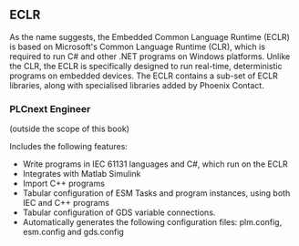 ## ECLR

As the name suggests, the Embedded Common Language Runtime (ECLR) is based on Microsoft's Common Language Runtime (CLR), which is required to run C# and other .NET programs on Windows platforms. Unlike the CLR, the ECLR is specifically designed to run real-time, deterministic programs on embedded devices. The ECLR contains a sub-set of ECLR libraries, along with specialised libraries added by Phoenix Contact.

### PLCnext Engineer

(outside the scope of this book)

Includes the following features:
- Write programs in IEC 61131 languages and C#, which run on the ECLR
- Integrates with Matlab Simulink
- Import C++ programs
- Tabular configuration of ESM Tasks and program instances, using both IEC and C++ programs
- Tabular configuration of GDS variable connections.
- Automatically generates the following configuration files: plm.config, esm.config and gds.config
